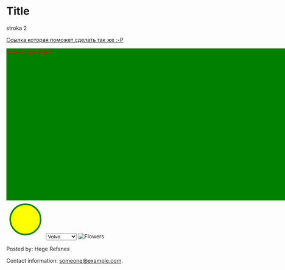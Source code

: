 # Title
stroka 2

<a href="https://solvery.io/blog/ru/interesting/github-pages-chto-eto-i-kak-ispolzovat-instrukcziya-dlya-novichkov/"> Ссылка которая поможет сделать так же :-P</a>
<div style="color:red; background:green;height:400px; width:1000px;">
  <span>новая страница3</span>
 </div>

<svg width="100" height="100">
  <circle cx="50" cy="50" r="40" stroke="green" stroke-width="4" fill="yellow" />
</svg>

<select>
  <option value="volvo">Volvo</option>
  <option value="saab">Saab</option>
  <option value="mercedes">Mercedes</option>
  <option value="audi">Audi</option>
</select>

<picture>
  <source media="(min-width: 650px)" srcset="img_pink_flowers.jpg">
  <source media="(min-width: 465px)" srcset="img_white_flower.jpg">
  <img src="img_orange_flowers.jpg" alt="Flowers" style="width:auto;">
</picture>

<footer>
  <p>Posted by: Hege Refsnes</p>
  <p>Contact information: <a href="mailto:someone@example.com">
  someone@example.com</a>.</p>
</footer>
